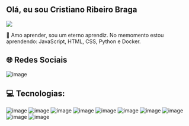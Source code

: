 ## Olá, eu sou Cristiano Ribeiro Braga

[![](https://visitcount.itsvg.in/api?id=cristiano-ubuntu&label=Total%20de%20visualizac%C3%B5es%20do%20meu%20perfil&icon=0&pretty=false)](https://visitcount.itsvg.in)

🌱 Amo aprender, sou um eterno aprendiz. No memomento estou aprendendo:
JavaScript, HTML, CSS, Python e Docker.

## 🌐 Redes Sociais

![image](https://github.com/cristiano-ubuntu/cristiano-ribeiro-braga/assets/40616714/a4dd88e4-07ff-4bb1-b35f-b956f70b5801)

## 💻 Tecnologias:
![image](https://github.com/cristiano-ubuntu/cristiano-ribeiro-braga/assets/40616714/bd5a7fa7-e5b8-43fd-95a9-4ea7bfdb24be)
![image](https://github.com/cristiano-ubuntu/cristiano-ribeiro-braga/assets/40616714/3c939ead-355f-4001-b54b-b746c6c63628)
![image](https://github.com/cristiano-ubuntu/cristiano-ribeiro-braga/assets/40616714/5a7fdfd8-3a28-48ac-85ff-eeb850f2d885)
![image](https://github.com/cristiano-ubuntu/cristiano-ribeiro-braga/assets/40616714/13c5ecd4-b9e7-4547-9567-de514d46f177)
![image](https://github.com/cristiano-ubuntu/cristiano-ribeiro-braga/assets/40616714/4b1e3b84-c835-430c-9482-98388fbd0604)
![image](https://github.com/cristiano-ubuntu/cristiano-ribeiro-braga/assets/40616714/f510c489-b8f8-4cd7-808d-a1e0543cbe54)
![image](https://github.com/cristiano-ubuntu/cristiano-ribeiro-braga/assets/40616714/dbe179f2-d7d1-4444-9bb4-2f42b04b48ef)
![image](https://github.com/cristiano-ubuntu/cristiano-ribeiro-braga/assets/40616714/3b708499-006c-48b9-acad-61d08c81b0b5)
![image](https://github.com/cristiano-ubuntu/cristiano-ribeiro-braga/assets/40616714/5b6e6619-21d3-49c5-8817-1b3a823af35b)
![image](https://github.com/cristiano-ubuntu/cristiano-ribeiro-braga/assets/40616714/54ed9bb2-46ea-4aec-94b7-78bd9ada1d9f)









